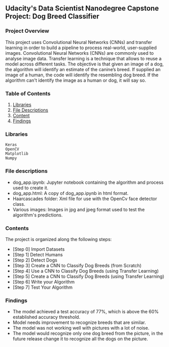 ## Udacity's Data Scientist Nanodegree Capstone Project: Dog Breed Classifier

### Project Overview

This project uses Convolutional Neural Networks (CNNs) and transfer learning in order to build a pipeline to process real-world, user-supplied images. Convolutional Neural Networks (CNNs) are commonly used to analyse image data. Transfer learning is a technique that allows to reuse a model across different tasks. The objective is that given an image of a dog, the algorithm will identify an estimate of the canine’s breed. If supplied an image of a human, the code will identify the resembling dog breed. If the algorithm can't identify the image as a human or dog, it will say so.

### Table of Contents

1. [Libraries](#libraries)
2. [File Descriptions](#files)
3. [Content](#contents)
4. [Findings](#findings)

### Libraries <a name="libraries"></a>

    Keras
    OpenCV
    Matplotlib
    Numpy

### File descriptions <a name="files"></a>

* dog_app.ipynb: Jupyter notebook containing the algorithm and process used to create it.
* dog_app.html: A copy of dog_app.ipynb in html format.
* Haarcascades folder: Xml file for use with the OpenCv face detector class.
* Various images: Images in jpg and jpeg format used to test the algorithm's predictions.


### Contents <a name="contents"></a>

The project is organized along the following steps:

* [Step 0] Import Datasets
* [Step 1] Detect Humans
* [Step 2] Detect Dogs
* [Step 3] Create a CNN to Classify Dog Breeds (from Scratch)
* [Step 4] Use a CNN to Classify Dog Breeds (using Transfer Learning)
* [Step 5] Create a CNN to Classify Dog Breeds (using Transfer Learning)
* [Step 6] Write your Algorithm
* [Step 7] Test Your Algorithm

### Findings <a name="findings"></a>

* The model achieved a test accuracy of 77%, which is above the 60% established accuracy threshold.
* Model needs improvement to recognize breeds that are similar. 
* The model was not working well with pictures with a lot of noise. 
* The model would recognize only one dog breed from the picture, in the future release change it to recognize all the dogs on the picture.


